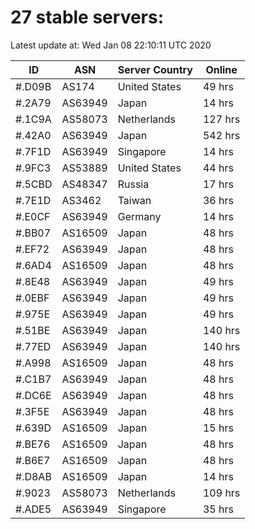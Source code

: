 # 27 stable servers:

Latest update at: Wed Jan 08 22:10:11 UTC 2020

| ID | ASN | Server Country | Online |
| -- | --- | -------------- | ------ |
| #.D09B | AS174 | United States | 49 hrs |
| #.2A79 | AS63949 | Japan | 14 hrs |
| #.1C9A | AS58073 | Netherlands | 127 hrs |
| #.42A0 | AS63949 | Japan | 542 hrs |
| #.7F1D | AS63949 | Singapore | 14 hrs |
| #.9FC3 | AS53889 | United States | 44 hrs |
| #.5CBD | AS48347 | Russia | 17 hrs |
| #.7E1D | AS3462 | Taiwan | 36 hrs |
| #.E0CF | AS63949 | Germany | 14 hrs |
| #.BB07 | AS16509 | Japan | 48 hrs |
| #.EF72 | AS63949 | Japan | 48 hrs |
| #.6AD4 | AS16509 | Japan | 48 hrs |
| #.8E48 | AS63949 | Japan | 49 hrs |
| #.0EBF | AS63949 | Japan | 49 hrs |
| #.975E | AS63949 | Japan | 49 hrs |
| #.51BE | AS63949 | Japan | 140 hrs |
| #.77ED | AS63949 | Japan | 140 hrs |
| #.A998 | AS16509 | Japan | 48 hrs |
| #.C1B7 | AS63949 | Japan | 48 hrs |
| #.DC6E | AS63949 | Japan | 48 hrs |
| #.3F5E | AS63949 | Japan | 48 hrs |
| #.639D | AS16509 | Japan | 15 hrs |
| #.BE76 | AS16509 | Japan | 48 hrs |
| #.B6E7 | AS16509 | Japan | 48 hrs |
| #.D8AB | AS16509 | Japan | 14 hrs |
| #.9023 | AS58073 | Netherlands | 109 hrs |
| #.ADE5 | AS63949 | Singapore | 35 hrs |

